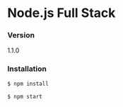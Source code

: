 # Node.js Full Stack

### Version
1.1.0

### Installation


```sh
$ npm install
```

```sh
$ npm start
```